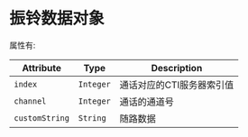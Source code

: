 # 振铃数据对象

属性有:

|   Attribute    |   Type    |        Description        |
| -------------- | --------- | ------------------------- |
| `index`        | `Integer` | 通话对应的CTI服务器索引值 |
| `channel`      | `Integer` | 通话的通道号              |
| `customString` | `String`  | 随路数据                  |

